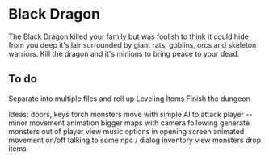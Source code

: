 Black Dragon
============

The Black Dragon killed your family but was foolish to think it could hide from you
deep it's lair surrounded by giant rats, goblins, orcs and skeleton warriors.
Kill the dragon and it's minions to bring peace to your dead.


To do
-----

Separate into multiple files and roll up
Leveling
Items
Finish the dungeon

Ideas:
doors, keys
torch
monsters move with simple AI to attack player
   --minor movement animation
bigger maps with camera following
generate monsters out of player view
music
options in opening screen
  animated movement on/off
talking to some npc / dialog
inventory view
monsters drop items
